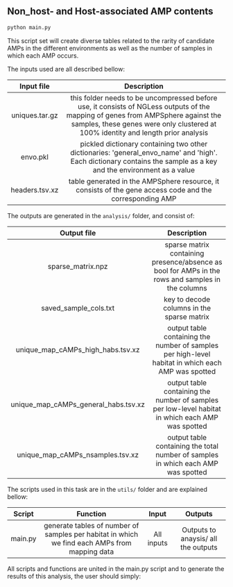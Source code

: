 ## Non_host- and Host-associated AMP contents

```bash
python main.py
```

This script set will create diverse tables related to the rarity of candidate AMPs 
in the different environments as well as the number of samples in which each
AMP occurs.

The inputs used are all described bellow:

| **Input file** | **Description** |
| :---: | :---: |
| uniques.tar.gz | this folder needs to be uncompressed before use, it consists of NGLess outputs of the mapping of genes from AMPSphere against the samples, these genes were only clustered at 100% identity and length prior analysis |
| envo.pkl | pickled dictionary containing two other dictionaries: 'general_envo_name' and 'high'. Each dictionary contains the sample as a key and the environment as a value | 
| headers.tsv.xz | table generated in the AMPSphere resource, it consists of the gene access code and the corresponding AMP |

The outputs are generated in the `analysis/` folder, and consist of:

| **Output file** | **Description** |
| :---: | :---: |
| sparse_matrix.npz | sparse matrix containing presence/absence as bool for AMPs in the rows and samples in the columns |
| saved_sample_cols.txt | key to decode columns in the sparse matrix |
| unique_map_cAMPs_high_habs.tsv.xz | output table containing the number of samples per high-level habitat in which each AMP was spotted |
| unique_map_cAMPs_general_habs.tsv.xz | output table containing the number of samples per low-level habitat in which each AMP was spotted |
| unique_map_cAMPs_nsamples.tsv.xz | output table containing the total number of samples in which each AMP was spotted |

The scripts used in this task are in the `utils/` folder and are explained bellow:

| **Script** | **Function** | **Input** | **Outputs** |
| :---: | :---: | :---: | :---: |
| main.py | generate tables of number of samples per habitat in which we find each AMPs from mapping data | All inputs | Outputs to anaysis/ all the outputs |

All scripts and functions are united in the main.py script and to generate the results
of this analysis, the user should simply:

